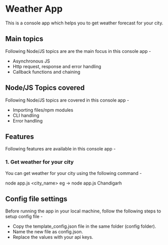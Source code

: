 # Weather App

This is a console app which helps you to get weather forecast for your city.

## Main topics

Following Node/JS topics are are the main focus in this console app - 

- Asynchronous JS
- Http request, response and error handling
- Callback functions and chaining

## Node/JS Topics covered

Following Node/JS topics are covered in this console app - 

- Importing files/npm modules
- CLI handling
- Error handling

## Features
Following features are available in this console app - 

### 1. Get weather for your city
You can get weather for your city using the following command - 

node app.js <city_name>
eg -> node app.js Chandigarh

## Config file settings
Before running the app in your local machine, follow the following steps to setup config file - 

- Copy the template_config.json file in the same folder (config folder).
- Name the new file as config.json.
- Replace the values with your api keys.